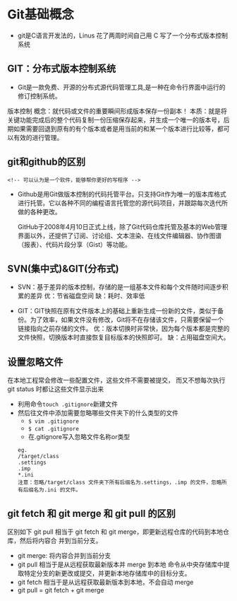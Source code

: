 # Git基础概念
- git是C语言开发法的，Linus 花了两周时间自己用 C 写了一个分布式版本控制系统


## GIT：分布式版本控制系统
- Git是一款免费、开源的分布式源代码管理工具,是一种在命令行界面中运行的修订控制系统。

版本控制
概念：就代码或文件的重要瞬间形成版本保存一份副本！
本质：就是将关键功能完成后的整个代码复制一份压缩保存起来，并生成一个唯一的版本号，后期如果需要回退到原有的有个版本或者是用当前的和某一个版本进行比较等，都可以有效的进行管理。

## git和github的区别
    <!-- 可以认为是一个软件，能够帮你更好的写程序 -->
- Github是用Git做版本控制的代码托管平台。只支持Git作为唯一的版本库格式进行托管。它以各种不同的编程语言托管您的源代码项目，并跟踪每次迭代所做的各种更改。

  GitHub于2008年4月10日正式上线，除了Git代码仓库托管及基本的Web管理界面以外，还提供了订阅、讨论组、文本渲染、在线文件编辑器、协作图谱（报表）、代码片段分享（Gist）等功能。

<!-- - github则是一个网站，这个网站可以帮助程序员之间互相交流和学习。 -->



## SVN(集中式)&GIT(分布式)
- SVN：基于差异的版本控制，存储的是一组基本文件和每个文件随时间逐步积累的差异
优：节省磁盘空间
缺：耗时、效率低

- GIT：GIT快照在原有文件版本上的基础上重新生成一份新的文件，类似于备份。为了效率，如果文件没有修改，Git将不在存储该文件，只需要保留一个链接指向之前存储的文件。
优：版本切换时非常快，因为每个版本都是完整的文件快照，切换版本时直接恢复目标版本的快照即可。
缺：占用磁盘空间大。



## 设置忽略文件
在本地工程常会修改一些配置文件，这些文件不需要被提交， 而又不想每次执行 git status 时都让这些文件显示出来
- 利用命令`touch .gitignore`新建文件 
- 然后往文件中添加需要忽略哪些文件夹下的什么类型的文件 
    - `$ vim .gitignore `
    - `$ cat .gitignore` 
    - 在.gitignore写入忽略文件名称or类型
    ```
    eg.
    /target/class 
    .settings 
    .imp 
    *.ini 
    注意：忽略/target/class 文件夹下所有后缀名为.settings，.imp 的文件，忽略所有后缀名为.ini 的文件。
    ```

## git fetch 和 git merge 和 git pull 的区别
区别如下 git pull 相当于 git fetch 和 git merge，即更新远程仓库的代码到本地仓库，然后将内容合 并到当前分支。 
- git merge: 将内容合并到当前分支 
- git pull 相当于是从远程获取最新版本并 merge 到本地 命令从中央存储库中提取特定分支的新更改或提交，并更新本地存储库中的目标分支。 
- git fetch 相当于是从远程获取最新版本到本地，不会自动 merge 
- git pull = git fetch + git merge


